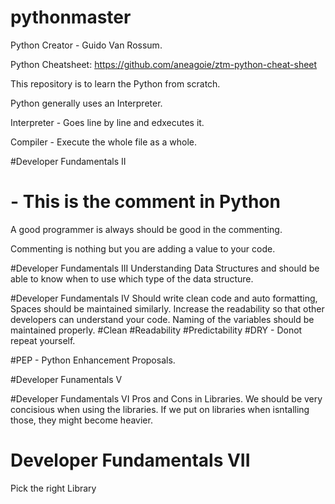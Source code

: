# pythonmaster

Python Creator - Guido Van Rossum.

Python Cheatsheet: https://github.com/aneagoie/ztm-python-cheat-sheet

This repository is to learn the Python from scratch.

Python generally uses an Interpreter.

Interpreter - Goes line by line and edxecutes it.

Compiler - Execute the whole file as a whole.

#Developer Fundamentals II

# - This is the comment in Python

A good programmer is always should be good in the commenting.

Commenting is nothing but you are adding a value to your code.

#Developer Fundamentals III
Understanding Data Structures and should be able to know when to use which type of the data structure.

#Developer Fundamentals IV
Should write clean code and auto formatting, Spaces should be maintained similarly.
Increase the readability so that other developers can understand your code.
Naming of the variables should be maintained properly.
#Clean
#Readability
#Predictability
#DRY - Donot repeat yourself.

#PEP - Python Enhancement Proposals.

#Developer Funamentals V


#Developer Fundamentals VI
Pros and Cons in Libraries.
We should be very concisious when using the libraries.
If we put on libraries when isntalling those, they might become heavier.

# Developer Fundamentals VII
Pick the right Library

